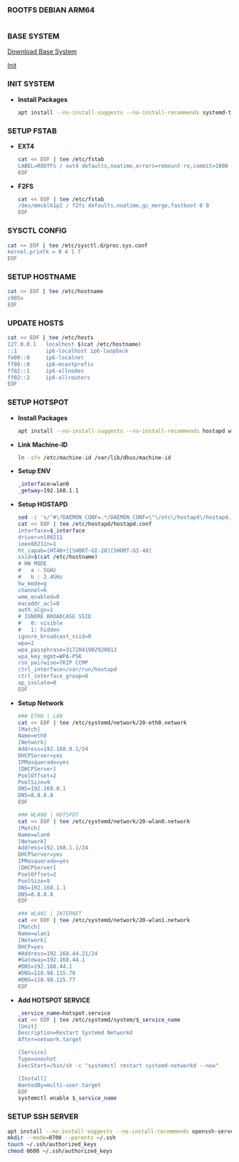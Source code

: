 ### ROOTFS DEBIAN ARM64
#
#
### BASE SYSTEM
[Download Base System](https://github.com/x-syaifullah-x/install-debian/releases/download/bookworm-arm64/rootfs_arm64.tar.xz)

[Init](https://github.com/x-syaifullah-x/install-debian/blob/master/README.md)

### INIT SYSTEM
- **Install Packages**
    ```sh
    apt install --no-install-suggests --no-install-recommends systemd-timesyncd
    ```

### SETUP FSTAB
- **EXT4**
    ```sh
    cat << EOF | tee /etc/fstab
    LABEL=ROOTFS / ext4 defaults,noatime,errors=remount-ro,commit=1800 0 0
    EOF
    ```
- **F2FS**
    ```sh
    cat << EOF | tee /etc/fstab
    /dev/mmcblk1p2 / f2fs defaults,noatime,gc_merge,fastboot 0 0
    EOF
    ```

### SYSCTL CONFIG
```sh
cat << EOF | tee /etc/sysctl.d/proc.sys.conf
kernel.printk = 0 4 1 7
EOF
```

### SETUP HOSTNAME
```sh
cat << EOF | tee /etc/hostname
s905x
EOF
```

### UPDATE HOSTS
```sh
cat << EOF | tee /etc/hosts
127.0.0.1   localhost $(cat /etc/hostname)
::1         ip6-localhost ip6-loopback
fe00::0     ip6-localnet
ff00::0     ip6-mcastprefix
ff02::1     ip6-allnodes
ff02::2     ip6-allrouters
EOF
```

### SETUP HOTSPOT
- **Install Packages**
    ```sh
    apt install --no-install-suggests --no-install-recommends hostapd wpasupplicant dbus
    ```
- **Link Machine-ID**
    ```sh
    ln -sfv /etc/machine-id /var/lib/dbus/machine-id
    ```
- **Setup ENV**
    ```sh
    _interface=wlan0
    _getway=192.168.1.1
    ```
- **Setup HOSTAPD**
    ```sh
    sed -i 's/^#\?DAEMON_CONF=.*/DAEMON_CONF=\"\/etc\/hostapd\/hostapd.conf\"/' /etc/default/hostapd
    cat << EOF | tee /etc/hostapd/hostapd.conf
    interface=$_interface
    driver=nl80211
    ieee80211n=1
    ht_capab=[HT40+][SHORT-GI-20][SHORT-GI-40]
    ssid=$(cat /etc/hostname)
    # HW MODE
    #   a : 5GHz
    #   b : 2.4GHz
    hw_mode=g
    channel=6
    wmm_enabled=0
    macaddr_acl=0
    auth_algs=1
    # IGNORE BROADCASE SSID
    #   0: visible
    #   1: hidden
    ignore_broadcast_ssid=0
    wpa=2
    wpa_passphrase=3172041902920013
    wpa_key_mgmt=WPA-PSK
    rsn_pairwise=TKIP CCMP
    ctrl_interface=/var/run/hostapd
    ctrl_interface_group=0
    ap_isolate=0
    EOF
    ```
- **Setup Network**
    ```sh
    ### ETH0 | LAN
    cat << EOF | tee /etc/systemd/network/20-eth0.network
    [Match]
    Name=eth0
    [Network]
    Address=192.168.0.1/24
    DHCPServer=yes
    IPMasquerade=yes
    [DHCPServer]
    PoolOffset=2
    PoolSize=9
    DNS=192.168.0.1
    DNS=8.8.8.8
    EOF

    ### WLAN0 | HOTSPOT
    cat << EOF | tee /etc/systemd/network/20-wlan0.network
    [Match]
    Name=wlan0
    [Network]
    Address=192.168.1.1/24
    DHCPServer=yes
    IPMasquerade=yes
    [DHCPServer]
    PoolOffset=2
    PoolSize=9
    DNS=192.168.1.1
    DNS=8.8.8.8
    EOF

    ### WLAN1 | INTERNET
    cat << EOF | tee /etc/systemd/network/20-wlan1.network
    [Match]
    Name=wlan1
    [Network]
    DHCP=yes
    #Address=192.168.44.21/24
    #Gateway=192.168.44.1
    #DNS=192.168.44.1
    #DNS=118.98.115.70
    #DNS=118.98.115.77
    EOF
    ```
- **Add HOTSPOT SERVICE**
    ```sh
    _service_name=hotspot.service
    cat << EOF | tee /etc/systemd/system/$_service_name
    [Unit]
    Description=Restart Systemd Networkd
    After=network.target

    [Service]
    Type=oneshot
    ExecStart=/bin/sh -c "systemctl restart systemd-networkd --now"

    [Install]
    WantedBy=multi-user.target
    EOF
    systemctl enable $_service_name
    ```

### SETUP SSH SERVER
```sh
apt install --no-install-suggests --no-install-recommends openssh-server
mkdir --mode=0700 --parents ~/.ssh
touch ~/.ssh/authorized_keys
chmod 0600 ~/.ssh/authorized_keys
```
